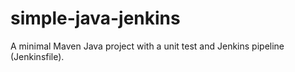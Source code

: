 # simple-java-jenkins

A minimal Maven Java project with a unit test and Jenkins pipeline (Jenkinsfile).

